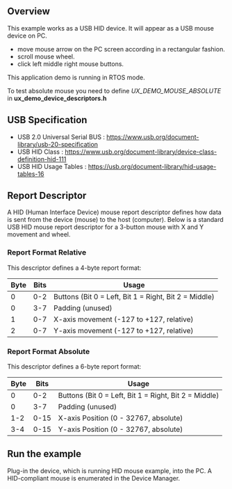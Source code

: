 
## Overview

This example works as a USB HID device. It will appear as a USB mouse device on PC.

  - move mouse arrow on the PC screen according in a rectangular fashion.
  - scroll mouse wheel.
  - click left middle right mouse buttons.

This application demo is running in RTOS mode.

To test absolute mouse you need to define *UX_DEMO_MOUSE_ABSOLUTE* in **ux_demo_device_descriptors.h**

## USB Specification

- USB 2.0 Universal Serial BUS : https://www.usb.org/document-library/usb-20-specification
- USB HID Class : https://www.usb.org/document-library/device-class-definition-hid-111
- USB HID Usage Tables : https://usb.org/document-library/hid-usage-tables-16

## Report Descriptor

A HID (Human Interface Device) mouse report descriptor defines how data is sent from the device (mouse) to the host (computer). Below is a standard USB HID mouse report descriptor for a 3-button mouse with X and Y movement and wheel.

### Report Format Relative

This descriptor defines a 4-byte report format:

|Byte |	Bits  |	Usage |
| --- | ---   | ----- |
| 0	  | 0-2   | Buttons (Bit 0 = Left, Bit 1 = Right, Bit 2 = Middle) |
| 0	  | 3-7   | Padding (unused) |
| 1	  | 0-7   | X-axis movement (-127 to +127, relative) |
| 2	  | 0-7   | Y-axis movement (-127 to +127, relative) |

### Report Format Absolute
This descriptor defines a 6-byte report format:

|Byte |	Bits  |	Usage |
| --- | ---   | ----- |
| 0	  | 0-2	  | Buttons (Bit 0 = Left, Bit 1 = Right, Bit 2 = Middle) |
| 0	  | 3-7	  | Padding (unused) |
| 1-2 |	0-15  | X-axis Position (0 - 32767, absolute) |
| 3-4 |	0-15  | Y-axis Position (0 - 32767, absolute) |

## Run the example

Plug-in the device, which is running HID mouse example, into the PC. A HID-compliant mouse is enumerated in
the Device Manager.
